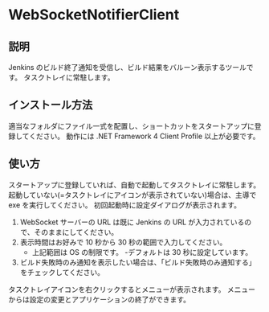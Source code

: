 ﻿WebSocketNotifierClient
=======================

説明
----
Jenkins のビルド終了通知を受信し、ビルド結果をバルーン表示するツールです。
タスクトレイに常駐します。


インストール方法
----------------
適当なフォルダにファイル一式を配置し、ショートカットをスタートアップに登録してください。
動作には .NET Framework 4 Client Profile 以上が必要です。


使い方
------
スタートアップに登録していれば、自動で起動してタスクトレイに常駐します。
起動していない(=タスクトレイにアイコンが表示されていない)場合は、主導で exe を実行してください。
初回起動時に設定ダイアログが表示されます。

1. WebSocket サーバーの URL は既に Jenkins の URL が入力されているので、そのままにしてください。
2. 表示時間はお好みで 10 秒から 30 秒の範囲で入力してください。
    - 上記範囲は OS の制限です。
    -デフォルトは 30 秒に設定しています。
3. ビルド失敗時のみ通知を表示したい場合は、「ビルド失敗時のみ通知する」をチェックしてください。

タスクトレイアイコンを右クリックするとメニューが表示されます。
メニューからは設定の変更とアプリケーションの終了ができます。


